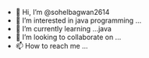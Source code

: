 - 👋 Hi, I’m @sohelbagwan2614
- 👀 I’m interested in java programming ...
- 🌱 I’m currently learning ...java
- 💞️ I’m looking to collaborate on ...
- 📫 How to reach me ...

<!---
sohelbagwan2614/sohelbagwan2614 is a ✨ special ✨ repository because its `README.md` (this file) appears on your GitHub profile.
You can click the Preview link to take a look at your changes.
--->
